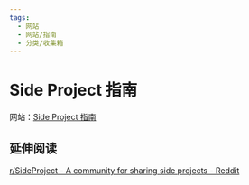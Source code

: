 ```yaml
---
tags:
  - 网站
  - 网站/指南
  - 分类/收集箱
---
```

# Side Project 指南

网站：[Side Project 指南](https://sideproject.guide/)

## 延伸阅读

[r/SideProject - A community for sharing side projects - Reddit](https://www.reddit.com/r/SideProject/)
